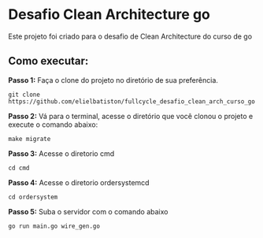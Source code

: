 # Desafio Clean Architecture go

Este projeto foi criado para o desafio de Clean Architecture do curso de go

## Como executar:

**Passo 1:** Faça o clone do projeto no diretório de sua preferência.

```shell
git clone https://github.com/elielbatiston/fullcycle_desafio_clean_arch_curso_go
```

**Passo 2:** Vá para o terminal, acesse o diretório que você clonou o projeto e execute o comando abaixo:

```shell
make migrate
```

**Passo 3:** Acesse o diretorio cmd

```shell
cd cmd
```

**Passo 4:** Acesse o diretorio ordersystemcd

```shell
cd ordersystem
```

**Passo 5:** Suba o servidor com o comando abaixo

```shell
go run main.go wire_gen.go
```
